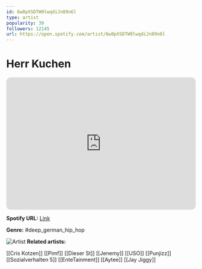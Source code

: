 ```yaml
---
id: 6w0pXSDTW9lwqdiJn89n6l
type: artist
popularity: 39
followers: 12145
url: https://open.spotify.com/artist/6w0pXSDTW9lwqdiJn89n6l
---
```

# Herr Kuchen

<iframe style="border-radius:12px" src="https://open.spotify.com/embed/artist/6w0pXSDTW9lwqdiJn89n6l" width="100%" height="352" frameBorder="0" allowfullscreen="" allow="autoplay; clipboard-write; encrypted-media; fullscreen; picture-in-picture" loading="lazy"></iframe>

**Spotify URL:** [Link](https://open.spotify.com/artist/6w0pXSDTW9lwqdiJn89n6l)

**Genre:**  #deep_german_hip_hop

![Artist](https://i.scdn.co/image/ab6761610000e5eb52f0660d6295c3bef242dcd9)
**Related artists:**

[[Cris Kotzen]]
[[Pimf]]
[[Dieser St]]
[[Jenemy]]
[[USO]]
[[Punjizz]]
[[Sozialverhalten 5]]
[[EnteTainment]]
[[Aytee]]
[[Jay Jiggy]]
